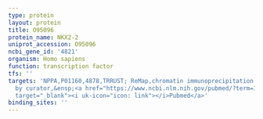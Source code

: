 ```yaml
---
type: protein
layout: protein
title: O95096
protein_name: NKX2-2
uniprot_accession: O95096
ncbi_gene_id: '4821'
organism: Homo sapiens
function: transcription factor
tfs: ''
targets: 'NPPA,P01160,4878,TRRUST; ReMap,chromatin immunoprecipitation assay; inferred
  by curator,&ensp;<a href="https://www.ncbi.nlm.nih.gov/pubmed/?term=14573514%5Buid%5D"
  target="_blank"><i uk-icon="icon: link"></i>Pubmed</a>'
binding_sites: ''
---
```

